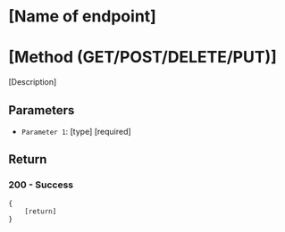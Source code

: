 [Name of endpoint]
==


# [Method (GET/POST/DELETE/PUT)]
[Description]

## Parameters

* `Parameter 1`:	[type]			[required]


## Return

### 200 - Success
	{
		[return]
	}

